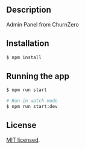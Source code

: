 ## Description

Admin Panel from ChurnZero

## Installation

```bash
$ npm install
```

## Running the app

```bash
$ npm run start

# Run in watch mode
$ npm run start:dev
```

## License

[MIT licensed](LICENSE).

